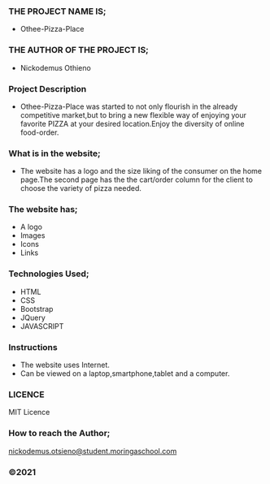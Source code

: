 
### THE PROJECT NAME IS;
* Othee-Pizza-Place
### THE AUTHOR OF THE PROJECT IS;
* Nickodemus Othieno

### Project Description
* Othee-Pizza-Place was started to not only flourish in the already competitive market,but to bring a new flexible way of enjoying your favorite PIZZA at your desired location.Enjoy the diversity of online food-order.
### What is in the website;
* The website has a logo and the size liking of the consumer on the home page.The second page has the the cart/order column for the client to choose the variety of pizza needed.
### The website has;
* A logo
* Images
* Icons
* Links
### Technologies Used;
* HTML
* CSS
* Bootstrap
* JQuery
* JAVASCRIPT
### Instructions
* The website uses Internet.
* Can be viewed on a laptop,smartphone,tablet and a computer.
### LICENCE
MIT Licence
### How to reach the Author;
nickodemus.otsieno@student.moringaschool.com

### &copy;2021